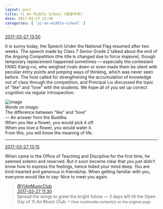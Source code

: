 ```yaml
---
layout: post
title: Yi An Middle School (易安中学)
date: 2017-03-27 13:50
categories: [ 'yi-an-middle-school' ]
---
```


<div class="weibo-info">
  <a href="http://weibo.com/6074218720/EBIIU6RYQ">2017-03-27 13:50</a>
</div>

It is sunny today, the Speech Under the National Flag resumed after two weeks. The speech made by Class 7 Senior Grade 2 talked about the end of the Arguing Competition (the title is changed due to force majeure), though temporary replacement happened sometimes — especially the contestant FANG Xiang-rui, who weighed rivals down or even made them be silent with peculiar entry points and jumping ways of thinking, which was never seen before. The host called for strengthening the accumulation of knowledge out of class through the competition, and Principal Liu discussed the topic of “like” and “love” with the students. We hope all of you set up correct cognition via regular introspection.

<!-- more -->

![image](http://wx1.sinaimg.cn/mw690/006D4NLGgy1fe1coze9fsj30f50c1mz0.jpg)  
*Words on image:*  
The difference between “like” and “love”  
— An answer from the Buddha  
When you like a flower, you would pick it off.  
When you love a flower, you would water it.  
From this, you will know the meaning of life.

---

<div class="weibo-info">
  <a href="http://weibo.com/6074218720/EBIIU6RYQ">2017-03-27 13:15</a>
</div>

When came to the Office of Teaching and Discipline for the first time, he seemed solemn and reserved. But it soon became clear that you just didn't know how to express the feelings, hence hided your mind deep. You are kind-hearted and generous in friendship. When getting familiar with you, everyone would like to say: Nice to meet you again.

> <div class="weibo-post-name">
>   <a href="http://weibo.com/u/6094546964">@YiAnMusicClub</a>
> </div>
> <div class="weibo-info">
>   <a href="http://weibo.com/6094546964/EBI20EoFG">2017-03-27 11:30</a>
> </div>
> Spread the wings to greet the bright future — 3 days left till the Open Day of Yi An Music Club.  
> <small>* View multimedia content(s) on the original page.</small>

